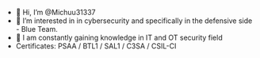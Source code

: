 - 👋 Hi, I’m @Michuu31337
- 👀 I’m interested in  in cybersecurity and specifically in the defensive side - Blue Team.
- 🌱 I am constantly gaining knowledge in IT and OT security field
- Certificates: PSAA / BTL1 / SAL1 / C3SA / CSIL-CI  


<!---
Michuu31337/Michuu31337 is a ✨ special ✨ repository because its `README.md` (this file) appears on your GitHub profile.
You can click the Preview link to take a look at your changes.
--->
